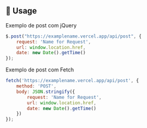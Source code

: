 ## 🚀 Usage

Exemplo de post com jQuery

```js
$.post("https://examplename.vercel.app/api/post", { 
    request: 'Name for Request',
    url: window.location.href,
    date: new Date().getTime()
});
```

Exemplo de post com Fetch

```js
fetch('https://examplename.vercel.app/api/post', {
    method: 'POST',
    body: JSON.stringify({ 
        request: 'Name for Request',
        url: window.location.href,
        date: new Date().getTime() 
    })
});
```
